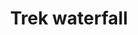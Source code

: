 ---
title: Trek waterfall
category: blog
lat: 18.65852
lng: 98.6488
image: https://s3-us-west-2.amazonaws.com/travels2013/2014-01-12 20:02:32 PST.jpg
observation: 20140112200232PST
---